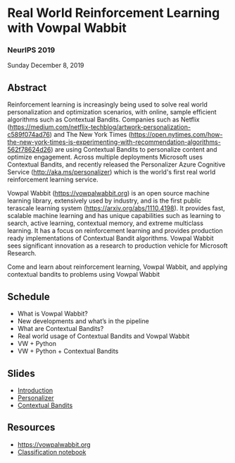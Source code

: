 # Real World Reinforcement Learning with Vowpal Wabbit

### NeurIPS 2019
Sunday December 8, 2019  

## Abstract
Reinforcement learning is increasingly being used to solve real world personalization and optimization scenarios, with online, sample efficient algorithms such as Contextual Bandits. Companies such as Netflix (https://medium.com/netflix-techblog/artwork-personalization-c589f074ad76) and The New York Times (https://open.nytimes.com/how-the-new-york-times-is-experimenting-with-recommendation-algorithms-562f78624d26) are using Contextual Bandits to personalize content and optimize engagement. Across multiple deployments Microsoft uses Contextual Bandits, and recently released the Personalizer Azure Cognitive Service (http://aka.ms/personalizer) which is the world's first real world reinforcement learning service.

Vowpal Wabbit (https://vowpalwabbit.org) is an open source machine learning library, extensively used by industry, and is the first public terascale learning system (https://arxiv.org/abs/1110.4198). It provides fast, scalable machine learning and has unique capabilities such as learning to search, active learning, contextual memory, and extreme multiclass learning. It has a focus on reinforcement learning and provides production ready implementations of Contextual Bandit algorithms. Vowpal Wabbit sees significant innovation as a research to production vehicle for Microsoft Research.

Come and learn about reinforcement learning, Vowpal Wabbit, and applying contextual bandits to problems using Vowpal Wabbit

## Schedule

- What is Vowpal Wabbit?
- New developments and what’s in the pipeline
- What are Contextual Bandits?
- Real world usage of Contextual Bandits and Vowpal Wabbit
- VW + Python
- VW + Python + Contextual Bandits 

## Slides
- [Introduction](https://github.com/VowpalWabbit/neurips2019/blob/master/intro.pdf)
- [Personalizer](https://github.com/VowpalWabbit/neurips2019/blob/master/personalizer.pdf)
- [Contextual Bandits](https://github.com/VowpalWabbit/neurips2019/blob/master/contextual_bandits.pdf)
## Resources
- https://vowpalwabbit.org
- [Classification notebook](https://mybinder.org/v2/gh/VowpalWabbit/jupyter-notebooks/master?filepath=VW%20classification%20tutorial.ipynb)
